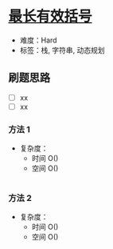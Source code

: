# [最长有效括号](https://leetcode-cn.com/problems/longest-valid-parentheses/)

- 难度：Hard
- 标签：栈, 字符串, 动态规划

## 刷题思路

- [ ] xx
- [ ] xx

### 方法 1

- 复杂度：
    - 时间 O()
    - 空间 O()

``` js

```

### 方法 2

- 复杂度：
    - 时间 O()
    - 空间 O()

``` js

```

